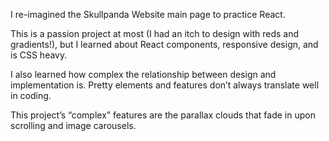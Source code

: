 I re-imagined the Skullpanda Website main page to practice React.

This is a passion project at most (I had an itch to design with reds and gradients!), but I learned about React components, responsive design, and is CSS heavy.

I also learned how complex the relationship between design and implementation is. Pretty elements and features don’t always translate well in coding. 

This project’s “complex” features are the parallax clouds that fade in upon scrolling and image carousels.
